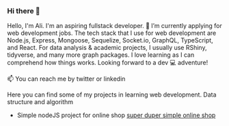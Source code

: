 ### Hi there 👋


Hello, I'm Ali. I'm an aspiring fullstack developer. 🔭 I’m currently applying for web development jobs. The tech stack that I use for web development are Node.js, Express, Mongoose, Sequelize, Socket.io, GraphQL, TypeScript, and React. For data analysis & academic projects, I usually use RShiny, tidyverse, and many more graph packages. I love learning as I can comprehend how things works. Looking forward to a dev 💻 adventure!

📫 You can reach me by twitter or linkedin

Here you can find some of my projects in learning web development.
Data structure and algorithm 
- Simple nodeJS project for online shop [super duper simple online shop](https://github.com/osairisali/nodeJSProject)





